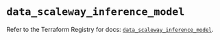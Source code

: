 # `data_scaleway_inference_model`

Refer to the Terraform Registry for docs: [`data_scaleway_inference_model`](https://registry.terraform.io/providers/scaleway/scaleway/2.57.0/docs/data-sources/inference_model).
